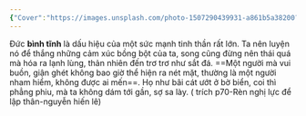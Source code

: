 ```yaml
---
{"Cover":"https://images.unsplash.com/photo-1507290439931-a861b5a38200?crop=entropy&cs=tinysrgb&fit=max&fm=jpg&ixid=M3wzNjAwOTd8MHwxfHNlYXJjaHwxM3x8Zmxvd2VyfGVufDB8MHx8fDE3MDQxNjk5OTR8MA&ixlib=rb-4.0.3&q=80&w=1080","Book_name":null,"tags":null,"aliases":null,"author":"nguyễn hiến lê","link":null,"dg-publish":true,"Book":"Rèn nghị lực để lập thân","permalink":"/Book_ Reading 2024/Những câu nói hay trong sách/Bình tĩnh/","dgPassFrontmatter":true,"noteIcon":"2","created":"2023-12-15T06:59:30.433+07:00","updated":"2024-01-02T11:33:31.000+07:00"}
---
```




Đức **bình tĩnh** là dấu hiệu của một sức mạnh tinh thần rất lớn. Ta nên luyện nó để thắng những cảm xúc bồng bột của ta, song cũng đừng nên thái quá mà hóa ra lạnh lùng, thản nhiên đến trơ trơ như sắt đá. ==Một người mà vui buồn, giận ghét không bao giờ thể hiện ra nét mặt, thường là một người nham hiểm, không được ai mến==. Họ như bãi cát ướt ở bờ biển, coi thì phẳng phiu, mà ta không dám tới gần, sợ sa lày.
( trích p70-Rèn nghị lực để lập thân-nguyễn hiến lê) <!--SR:!2023-06-29,1,230-->